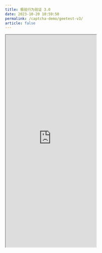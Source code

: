 ```yaml
---
title: 极验行为验证 3.0
date: 2023-10-20 10:59:50
permalink: /captcha-demo/geetest-v3/
article: false
---
```


<iframe src="https://www.geetest.com/demo/" height="700px" referrerpolicy="origin"></iframe>
